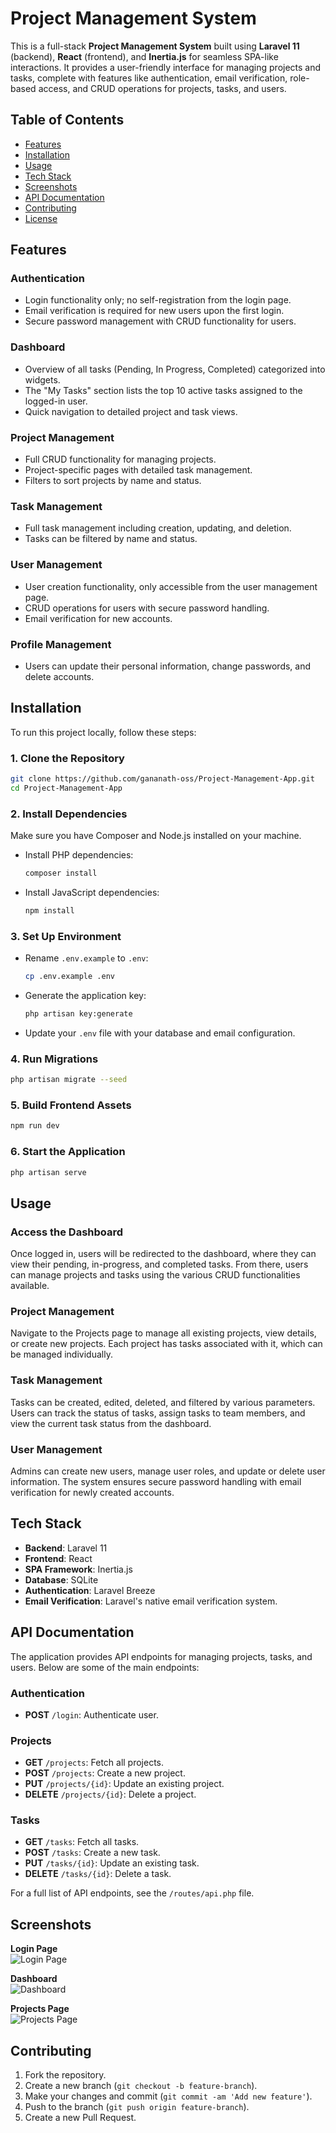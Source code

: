 # Project Management System

This is a full-stack **Project Management System** built using **Laravel 11** (backend), **React** (frontend), and **Inertia.js** for seamless SPA-like interactions. It provides a user-friendly interface for managing projects and tasks, complete with features like authentication, email verification, role-based access, and CRUD operations for projects, tasks, and users.

## Table of Contents

- [Features](#features)
- [Installation](#installation)
- [Usage](#usage)
- [Tech Stack](#tech-stack)
- [Screenshots](#screenshots)
- [API Documentation](#api-documentation)
- [Contributing](#contributing)
- [License](#license)

## Features

### Authentication
- Login functionality only; no self-registration from the login page.
- Email verification is required for new users upon the first login.
- Secure password management with CRUD functionality for users.

### Dashboard
- Overview of all tasks (Pending, In Progress, Completed) categorized into widgets.
- The "My Tasks" section lists the top 10 active tasks assigned to the logged-in user.
- Quick navigation to detailed project and task views.

### Project Management
- Full CRUD functionality for managing projects.
- Project-specific pages with detailed task management.
- Filters to sort projects by name and status.

### Task Management
- Full task management including creation, updating, and deletion.
- Tasks can be filtered by name and status.

### User Management
- User creation functionality, only accessible from the user management page.
- CRUD operations for users with secure password handling.
- Email verification for new accounts.

### Profile Management
- Users can update their personal information, change passwords, and delete accounts.

## Installation

To run this project locally, follow these steps:

### 1. Clone the Repository

```bash
git clone https://github.com/gananath-oss/Project-Management-App.git
cd Project-Management-App
```

### 2. Install Dependencies

Make sure you have Composer and Node.js installed on your machine.

- Install PHP dependencies:

  ```bash
  composer install
  ```

- Install JavaScript dependencies:

  ```bash
  npm install
  ```

### 3. Set Up Environment

- Rename `.env.example` to `.env`:

  ```bash
  cp .env.example .env
  ```

- Generate the application key:

  ```bash
  php artisan key:generate
  ```

- Update your `.env` file with your database and email configuration.

### 4. Run Migrations

```bash
php artisan migrate --seed
```

### 5. Build Frontend Assets

```bash
npm run dev
```

### 6. Start the Application

```bash
php artisan serve
```

## Usage

### Access the Dashboard

Once logged in, users will be redirected to the dashboard, where they can view their pending, in-progress, and completed tasks. From there, users can manage projects and tasks using the various CRUD functionalities available.

### Project Management

Navigate to the Projects page to manage all existing projects, view details, or create new projects. Each project has tasks associated with it, which can be managed individually.

### Task Management

Tasks can be created, edited, deleted, and filtered by various parameters. Users can track the status of tasks, assign tasks to team members, and view the current task status from the dashboard.

### User Management

Admins can create new users, manage user roles, and update or delete user information. The system ensures secure password handling with email verification for newly created accounts.

## Tech Stack

- **Backend**: Laravel 11
- **Frontend**: React
- **SPA Framework**: Inertia.js
- **Database**: SQLite
- **Authentication**: Laravel Breeze
- **Email Verification**: Laravel's native email verification system.

## API Documentation

The application provides API endpoints for managing projects, tasks, and users. Below are some of the main endpoints:

### Authentication

- **POST** `/login`: Authenticate user.

### Projects

- **GET** `/projects`: Fetch all projects.
- **POST** `/projects`: Create a new project.
- **PUT** `/projects/{id}`: Update an existing project.
- **DELETE** `/projects/{id}`: Delete a project.

### Tasks

- **GET** `/tasks`: Fetch all tasks.
- **POST** `/tasks`: Create a new task.
- **PUT** `/tasks/{id}`: Update an existing task.
- **DELETE** `/tasks/{id}`: Delete a task.

For a full list of API endpoints, see the `/routes/api.php` file.

## Screenshots

**Login Page**  
![Login Page](path-to-screenshot)

**Dashboard**  
![Dashboard](path-to-screenshot)

**Projects Page**  
![Projects Page](path-to-screenshot)

## Contributing

1. Fork the repository.
2. Create a new branch (`git checkout -b feature-branch`).
3. Make your changes and commit (`git commit -am 'Add new feature'`).
4. Push to the branch (`git push origin feature-branch`).
5. Create a new Pull Request.
